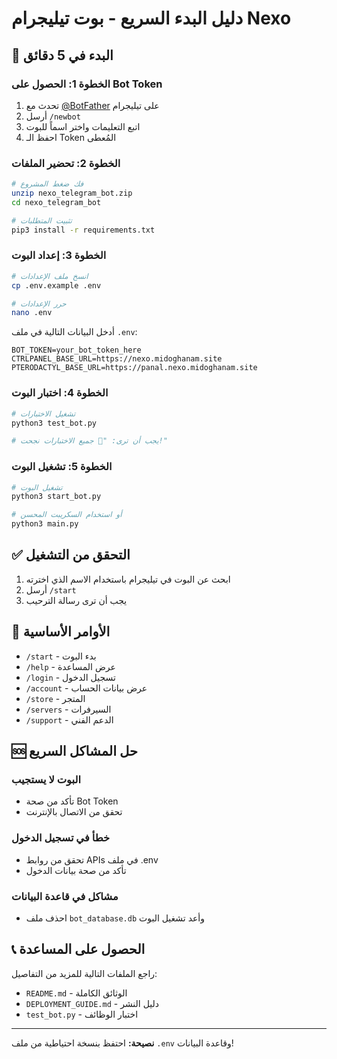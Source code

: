 # دليل البدء السريع - بوت تيليجرام Nexo

## 🚀 البدء في 5 دقائق

### الخطوة 1: الحصول على Bot Token
1. تحدث مع [@BotFather](https://t.me/BotFather) على تيليجرام
2. أرسل `/newbot`
3. اتبع التعليمات واختر اسماً للبوت
4. احفظ الـ Token المُعطى

### الخطوة 2: تحضير الملفات
```bash
# فك ضغط المشروع
unzip nexo_telegram_bot.zip
cd nexo_telegram_bot

# تثبيت المتطلبات
pip3 install -r requirements.txt
```

### الخطوة 3: إعداد البوت
```bash
# انسخ ملف الإعدادات
cp .env.example .env

# حرر الإعدادات
nano .env
```

أدخل البيانات التالية في ملف `.env`:
```env
BOT_TOKEN=your_bot_token_here
CTRLPANEL_BASE_URL=https://nexo.midoghanam.site
PTERODACTYL_BASE_URL=https://panal.nexo.midoghanam.site
```

### الخطوة 4: اختبار البوت
```bash
# تشغيل الاختبارات
python3 test_bot.py

# يجب أن ترى: "🎉 جميع الاختبارات نجحت!"
```

### الخطوة 5: تشغيل البوت
```bash
# تشغيل البوت
python3 start_bot.py

# أو استخدام السكريبت المحسن
python3 main.py
```

## ✅ التحقق من التشغيل

1. ابحث عن البوت في تيليجرام باستخدام الاسم الذي اخترته
2. أرسل `/start`
3. يجب أن ترى رسالة الترحيب

## 🔧 الأوامر الأساسية

- `/start` - بدء البوت
- `/help` - عرض المساعدة
- `/login` - تسجيل الدخول
- `/account` - عرض بيانات الحساب
- `/store` - المتجر
- `/servers` - السيرفرات
- `/support` - الدعم الفني

## 🆘 حل المشاكل السريع

### البوت لا يستجيب
- تأكد من صحة Bot Token
- تحقق من الاتصال بالإنترنت

### خطأ في تسجيل الدخول
- تحقق من روابط APIs في ملف .env
- تأكد من صحة بيانات الدخول

### مشاكل في قاعدة البيانات
- احذف ملف `bot_database.db` وأعد تشغيل البوت

## 📞 الحصول على المساعدة

راجع الملفات التالية للمزيد من التفاصيل:
- `README.md` - الوثائق الكاملة
- `DEPLOYMENT_GUIDE.md` - دليل النشر
- `test_bot.py` - اختبار الوظائف

---
**نصيحة:** احتفظ بنسخة احتياطية من ملف `.env` وقاعدة البيانات!

